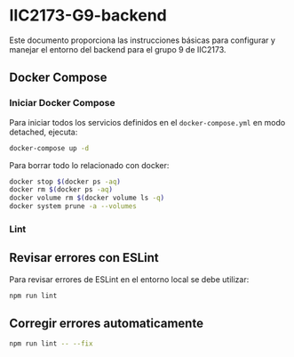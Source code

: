 # IIC2173-G9-backend

Este documento proporciona las instrucciones básicas para configurar y manejar el entorno del backend para el grupo 9 de IIC2173.

## Docker Compose

### Iniciar Docker Compose
Para iniciar todos los servicios definidos en el `docker-compose.yml` en modo detached, ejecuta:

```bash
docker-compose up -d
```

Para borrar todo lo relacionado con docker:
```bash
docker stop $(docker ps -aq)
docker rm $(docker ps -aq)
docker volume rm $(docker volume ls -q)
docker system prune -a --volumes
```

### Lint

## Revisar errores con ESLint
Para revisar errores de ESLint en el entorno local se debe utilizar:
```bash
npm run lint
```

 ## Corregir errores automaticamente
```bash
npm run lint -- --fix
```

